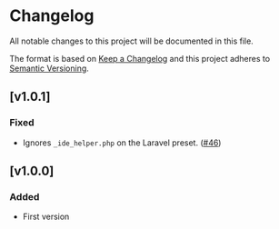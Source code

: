 # Changelog
All notable changes to this project will be documented in this file.

The format is based on [Keep a Changelog](http://keepachangelog.com/)
and this project adheres to [Semantic Versioning](http://semver.org/).

## [v1.0.1]
### Fixed
- Ignores `_ide_helper.php` on the Laravel preset. ([#46](https://github.com/nunomaduro/phpinsights/pull/46))

## [v1.0.0]
### Added
- First version
